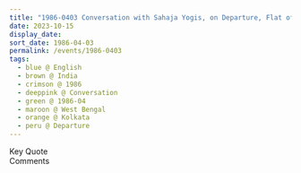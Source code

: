 ```yaml
---
title: "1986-0403 Conversation with Sahaja Yogis, on Departure, Flat of Mahendra Kumar Jalan, Flat 2B, 11 Ashoka Road, Kolkata, West Bengal, India"
date: 2023-10-15
display_date: 
sort_date: 1986-04-03
permalink: /events/1986-0403
tags:
  - blue @ English
  - brown @ India
  - crimson @ 1986
  - deeppink @ Conversation
  - green @ 1986-04
  - maroon @ West Bengal
  - orange @ Kolkata
  - peru @ Departure
---
```


<wave-list>
  <list-title color="green" width="75">Key Quote</list-title>
  <list-item color="BlanchedAlmond"  width="200"></list-item>
  <list-item color="Lavender"></list-item>
  <list-item color="BlanchedAlmond"></list-item>
</wave-list>

<br>

<wave-list>
  <list-title color="green" width="75">Comments</list-title>
  <list-item color="BlanchedAlmond"  width="200"></list-item>
  <list-item color="Lavender"></list-item>
  <list-item color="BlanchedAlmond"></list-item>
</wave-list>